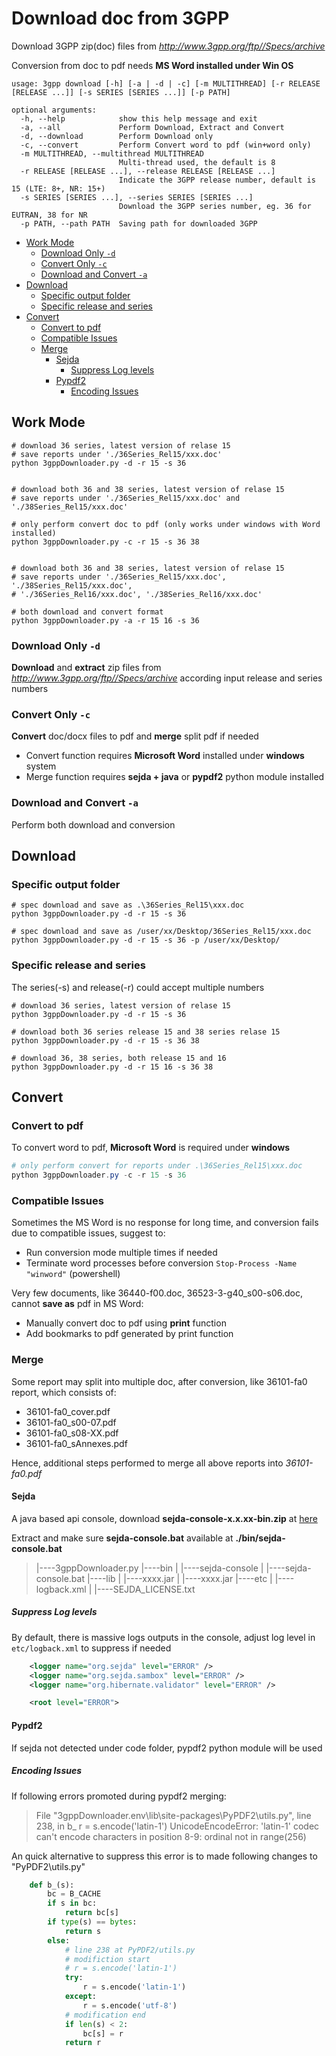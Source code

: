 <!-- omit in toc -->
# Download doc from 3GPP

<!-- Download 3GPP pdf files from http://www.etsi.org/deliver/etsi_ts/xxx -->
Download 3GPP zip(doc) files from *<http://www.3gpp.org/ftp//Specs/archive>*

Conversion from doc to pdf needs **MS Word installed under Win OS**

```shell
usage: 3gpp download [-h] [-a | -d | -c] [-m MULTITHREAD] [-r RELEASE [RELEASE ...]] [-s SERIES [SERIES ...]] [-p PATH]

optional arguments:
  -h, --help            show this help message and exit
  -a, --all             Perform Download, Extract and Convert
  -d, --download        Perform Download only
  -c, --convert         Perform Convert word to pdf (win+word only)
  -m MULTITHREAD, --multithread MULTITHREAD
                        Multi-thread used, the default is 8
  -r RELEASE [RELEASE ...], --release RELEASE [RELEASE ...]
                        Indicate the 3GPP release number, default is 15 (LTE: 8+, NR: 15+)
  -s SERIES [SERIES ...], --series SERIES [SERIES ...]
                        Download the 3GPP series number, eg. 36 for EUTRAN, 38 for NR
  -p PATH, --path PATH  Saving path for downloaded 3GPP
```

- [Work Mode](#work-mode)
  - [Download Only `-d`](#download-only--d)
  - [Convert Only `-c`](#convert-only--c)
  - [Download and Convert `-a`](#download-and-convert--a)
- [Download](#download)
  - [Specific output folder](#specific-output-folder)
  - [Specific release and series](#specific-release-and-series)
- [Convert](#convert)
  - [Convert to pdf](#convert-to-pdf)
  - [Compatible Issues](#compatible-issues)
  - [Merge](#merge)
    - [Sejda](#sejda)
      - [Suppress Log levels](#suppress-log-levels)
    - [Pypdf2](#pypdf2)
      - [Encoding Issues](#encoding-issues)

## Work Mode

```shell
# download 36 series, latest version of relase 15
# save reports under './36Series_Rel15/xxx.doc'
python 3gppDownloader.py -d -r 15 -s 36


# download both 36 and 38 series, latest version of relase 15
# save reports under './36Series_Rel15/xxx.doc' and './38Series_Rel15/xxx.doc'

# only perform convert doc to pdf (only works under windows with Word installed)
python 3gppDownloader.py -c -r 15 -s 36 38


# download both 36 and 38 series, latest version of relase 15
# save reports under './36Series_Rel15/xxx.doc', './38Series_Rel15/xxx.doc', 
# './36Series_Rel16/xxx.doc', './38Series_Rel16/xxx.doc'

# both download and convert format
python 3gppDownloader.py -a -r 15 16 -s 36
```

### Download Only `-d`

**Download** and **extract** zip files from *<http://www.3gpp.org/ftp//Specs/archive>* according input release and series numbers

### Convert Only `-c`

**Convert** doc/docx files to pdf and **merge** split pdf if needed

- Convert function requires **Microsoft Word** installed under **windows** system
- Merge function requires **sejda + java** or **pypdf2** python module installed

### Download and Convert `-a`

Perform both download and conversion

## Download

### Specific output folder

```shell
# spec download and save as .\36Series_Rel15\xxx.doc
python 3gppDownloader.py -d -r 15 -s 36

# spec download and save as /user/xx/Desktop/36Series_Rel15/xxx.doc
python 3gppDownloader.py -d -r 15 -s 36 -p /user/xx/Desktop/
```

### Specific release and series

The series(-s) and release(-r) could accept multiple numbers

```shell
# download 36 series, latest version of relase 15
python 3gppDownloader.py -d -r 15 -s 36

# download both 36 series release 15 and 38 series relase 15
python 3gppDownloader.py -d -r 15 -s 36 38

# download 36, 38 series, both release 15 and 16
python 3gppDownloader.py -d -r 15 16 -s 36 38
```

## Convert

### Convert to pdf

To convert word to pdf, **Microsoft Word** is required under **windows**

```powershell
# only perform convert for reports under .\36Series_Rel15\xxx.doc
python 3gppDownloader.py -c -r 15 -s 36
```

### Compatible Issues

Sometimes the MS Word is no response for long time, and conversion fails due to compatible issues, suggest to:

- Run conversion mode multiple times if needed
- Terminate word processes before conversion `Stop-Process -Name "winword"` (powershell)

Very few documents, like 36440-f00.doc, 36523-3-g40_s00-s06.doc, cannot **save as** pdf in MS Word:

- Manually convert doc to pdf using **print** function
- Add bookmarks to pdf generated by print function

### Merge

Some report may split into multiple doc, after conversion, like 36101-fa0 report, which consists of:

- 36101-fa0_cover.pdf
- 36101-fa0_s00-07.pdf
- 36101-fa0_s08-XX.pdf
- 36101-fa0_sAnnexes.pdf

Hence, additional steps performed to merge all above reports into *36101-fa0.pdf*

#### Sejda

A java based api console, download **sejda-console-x.x.xx-bin.zip**
 at [here](https://github.com/torakiki/sejda/releases/tag/v3.2.85)

Extract and make sure **sejda-console.bat** available at **./bin/sejda-console.bat**

> |----3gppDownloader.py
> |----bin
> |     |----sejda-console
> |     |----sejda-console.bat
> |----lib
> |     |----xxxx.jar
> |     |----xxxx.jar
> |----etc
> |     |----logback.xml
> |     |----SEJDA_LICENSE.txt

##### Suppress Log levels

By default, there is massive logs outputs in the console, adjust log level in `etc/logback.xml` to suppress if needed

```xml
	<logger name="org.sejda" level="ERROR" />
	<logger name="org.sejda.sambox" level="ERROR" />
	<logger name="org.hibernate.validator" level="ERROR" />

	<root level="ERROR">
```


#### Pypdf2

If sejda not detected under code folder, pypdf2 python module will be used

##### Encoding Issues

If following errors promoted during pypdf2 merging:

> File "3gppDownloader\.env\lib\site-packages\PyPDF2\utils.py", line 238, in b_
>     r = s.encode('latin-1')
> UnicodeEncodeError: 'latin-1' codec can't encode characters in position 8-9: ordinal not in range(256)


An quick alternative to suppress this error is to made following changes to "PyPDF2\utils.py"

```python
	def b_(s):
        bc = B_CACHE
        if s in bc:
            return bc[s]
        if type(s) == bytes:
            return s
        else:
            # line 238 at PyPDF2/utils.py
            # modifiction start
            # r = s.encode('latin-1')
            try:
                r = s.encode('latin-1')
            except:
                r = s.encode('utf-8')
            # modification end
            if len(s) < 2:
                bc[s] = r
            return r

```


